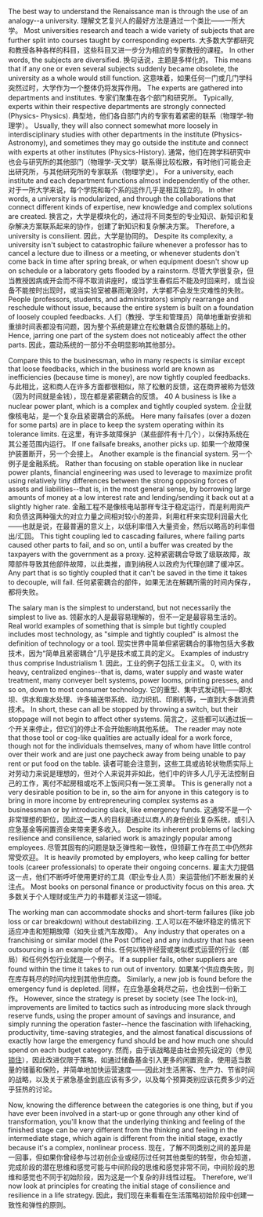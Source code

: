 The  best  way  to  understand  the  Renaissance  man  is  through  the  use  of  an analogy--a  university.
理解文艺复兴人的最好方法是通过一个类比——一所大学。
Most  universities  research  and  teach  a  wide  variety  of subjects  that  are  further  split  into  courses  taught  by  corresponding  experts.
大多数大学都研究和教授各种各样的科目，这些科目又进一步分为相应的专家教授的课程。
In other  words,  the  subjects  are  diversified.
换句话说，主题是多样化的。
This  means  that  if  any  one  or  even several subjects suddenly became obsolete, the university as a whole would still function.
这意味着，如果任何一门或几门学科突然过时，大学作为一个整体仍将发挥作用。
The  experts  are  gathered  into  departments  and  institutes.
专家们聚集在各个部门和研究所。
Typically, experts  within  their  respective  departments  are  strongly  connected  (Physics- Physics).
典型地，他们各自部门内的专家有着紧密的联系（物理学-物理学）。
Usually,  they  will  also  connect  somewhat  more  loosely  in interdisciplinary  studies  with  other  departments  in  the  institute  (Physics- Astronomy), and sometimes they may go outside the institute and connect with experts at other institutes (Physics-History).
通常，他们在跨学科研究中也会与研究所的其他部门（物理学-天文学）联系得比较松散，有时他们可能会走出研究所，与其他研究所的专家联系（物理学史）。
For a university, each institute  and each department functions almost independently of the other.
对于一所大学来说，每个学院和每个系的运作几乎是相互独立的。
In other words, a university is modularized, and through the collaborations that connect different kinds of expertise, new knowledge and complex solutions are created.
换言之，大学是模块化的，通过将不同类型的专业知识、新知识和复杂解决方案联系起来的协作，创建了新知识和复杂解决方案。
Therefore, a  university  is  consilient.
因此，大学是协同的。
Despite  its  complexity,  a  university  isn't  subject  to catastrophic failure whenever a professor has to cancel a lecture due to illness or a meeting, or whenever students don't come back in time after spring break, or when equipment doesn't show up on schedule or a laboratory gets flooded by a rainstorm.
尽管大学很复杂，但当教授因病或开会而不得不取消讲座时，或当学生春假后不能及时回来时，或当设备不能按时出现时，或当实验室被暴雨淹没时，大学都不会发生灾难性的失败。
People (professors, students, and administrators) simply rearrange and reschedule  without  issue,  because  the  entire  system  is  built  on  a  foundation  of loosely  coupled  feedbacks.
人们（教授、学生和管理员）简单地重新安排和重排时间表都没有问题，因为整个系统是建立在松散耦合反馈的基础上的。
Hence,  jarring  one  part  of  the  system  does  not noticeably affect the other parts.
因此，震动系统的一部分不会明显影响其他部分。

Compare this to the businessman, who in many respects is similar except that loose  feedbacks,  which  in  the  business  world  are  known  as  inefficiencies (because time is money), are now tightly coupled feedbacks.
与此相比，这和商人在许多方面都很相似，除了松散的反馈，这在商界被称为低效（因为时间就是金钱），现在都是紧密耦合的反馈。
40 A business is like a  nuclear  power  plant,  which  is  a  complex  and  tightly  coupled  system.
企业就像核电站，是一个复杂且紧密耦合的系统。
Here many  failsafes  (over  a  dozen  for  some  parts)  are  in  place  to  keep  the  system operating  within  its  tolerance  limits.
在这里，有许多故障保护（某些部件有十几个），以保持系统在其公差范围内运行。
If  one  failsafe  breaks,  another  picks  up.
如果一个故障保护装置断开，另一个会接上。
Another  example  is  the  financial  system.
另一个例子是金融系统。
Rather  than  focusing  on  stable operation  like  in  nuclear  power  plants,  financial  engineering  was  used  to leverage to maximize profit using relatively tiny differences between the strong opposing  forces  of  assets  and  liabilities--that  is,  in  the  most  general  sense,  by borrowing large amounts of money at a low interest rate and lending/sending it back out at a slightly higher rate.
金融工程不是像核电站那样专注于稳定运行，而是利用资产和负债这两种强大的对立力量之间相对较小的差异，利用杠杆来实现利润最大化——也就是说，在最普遍的意义上，以低利率借入大量资金，然后以略高的利率借出/汇回。
This tight coupling led to cascading failures, where  failing  parts  caused  other  parts  to  fail,  and  so  on,  until  a  buffer  was created  by  the  taxpayers  with  the  government  as  a  proxy.
这种紧密耦合导致了级联故障，故障部件导致其他部件故障，以此类推，直到纳税人以政府为代理创建了缓冲区。
Any  part  that  is  so tightly coupled that it can't be saved in the time it takes to decouple, will fail.
任何紧密耦合的部件，如果无法在解耦所需的时间内保存，都将失败。

The salary man is the simplest to understand, but not necessarily the simplest to live as.
领薪水的人是最容易理解的，但不一定是最容易生活的。
Real world examples of something that is simple but tightly coupled includes  most  technology,  as  "simple  and  tightly  coupled"  is  almost  the definition  of  technology  or  a  tool.
现实世界中简单但紧密耦合的事物包括大多数技术，因为“简单且紧密耦合”几乎是技术或工具的定义。
Examples  of  industry  thus  comprise Industrialism 1.
因此，工业的例子包括工业主义。
0, with its heavy, centralized engines--that is, dams, water supply and waste water treatment, many conveyer belt systems, power looms, printing presses, and so on, down to most consumer technology.
它的重型、集中式发动机——即水坝、供水和废水处理、许多输送带系统、动力织机、印刷机等，一直到大多数消费技术。
In short, these can all be stopped  by  throwing  a  switch,  but  their  stoppage  will  not  begin  to  affect  other systems.
简言之，这些都可以通过扳一个开关来停止，但它们的停止不会开始影响其他系统。
The  reader  may  note  that  those  tool  or  cog-like  qualities  are  actually ideal for a work force, though not for the individuals themselves, many of whom have  little  control  over  their  work  and  are  just  one  paycheck away  from  being unable to pay rent or put food on the table.
读者可能会注意到，这些工具或齿轮状物质实际上对劳动力来说是理想的，但对个人来说并非如此，他们中的许多人几乎无法控制自己的工作，离付不起房租或吃不上饭间只有一张工资单。
This is generally not a very desirable position  to  be  in,  so  the  aim  for  anyone  in  this  category  is  to  bring  in  more income by entrepreneuring complex systems as a businessman or by introducing slack, like emergency funds.
这通常不是一个非常理想的职位，因此这一类人的目标是通过以商人的身份创业复杂系统，或引入应急基金等闲置资金来带来更多收入。
Despite its inherent problems of lacking resilience and  consilience,  salaried  work  is  amazingly  popular  among  employees.
尽管其固有的问题是缺乏弹性和一致性，但领薪工作在员工中仍然非常受欢迎。
It  is heavily  promoted  by  employers,  who  keep  calling  for  better  tools  (career professionals)  to  operate  their  ongoing  concerns.
雇主大力提倡这一点，他们不断呼吁使用更好的工具（职业专业人员）来运营他们不断发展的关注点。
Most  books  on  personal finance or productivity focus on this area.
大多数关于个人理财或生产力的书籍都关注这一领域。

The working man can accommodate shocks and short-term failures (like job loss  or  car  breakdown)  without  destabilizing.
工人可以在不破坏稳定的情况下适应冲击和短期故障（如失业或汽车故障）。
Any  industry  that  operates  on  a franchising  or  similar  model  (the  Post  Office)  and  any  industry  that  has  seen outsourcing  is  an  example  of  this.
任何以特许经营或类似模式运营的行业（邮局）和任何外包行业就是一个例子。
If  a  supplier  fails,  other  suppliers  are  found within  the  time  it  takes  to  run  out  of  inventory.
如果某个供应商失败，则在库存耗尽的时间内找到其他供应商。
Similarly,  a  new  job  is  found before the emergency fund is depleted.
同样，在应急基金耗尽之前，也会找到一份新工作。
However, since the strategy is preset by society  (see  The  lock-in),  improvements  are  limited  to  tactics  such  as introducing  more  slack  through  reserve  funds,  using  the  proper  amount  of savings  and  insurance,  and  simply  running  the  operation  faster--hence  the fascination with lifehacking, productivity, time-saving strategies, and the almost fanatical  discussions  of  exactly  how  large  the  emergency  fund  should  be  and how much one should spend on each budget category.
然而，由于该战略是由社会预先设定的（参见[锁住]()），因此改进仅限于策略，如通过储备基金引入更多的闲置资金，使用适当数量的储蓄和保险，并简单地加快运营速度——因此对生活黑客、生产力、节省时间的战略，以及关于紧急基金到底应该有多少，以及每个预算类别应该花费多少的近乎狂热的讨论。

Now, knowing the difference between the categories is one thing, but if you have  ever  been  involved  in  a  start-up  or  gone  through  any  other  kind  of transformation,  you'll  know  that  the  underlying  thinking  and  feeling  of  the finished  stage  can  be  very  different  from  the  thinking  and  feeling  in  the intermediate  stage,  which  again  is  different  from  the  initial  stage,  exactly because it's a complex, nonlinear process.
现在，了解不同类别之间的差异是一回事，但如果你曾经参与过初创企业或经历过任何其他类型的转型，你会知道，完成阶段的潜在思维和感觉可能与中间阶段的思维和感觉非常不同，中间阶段的思维和感觉也不同于初始阶段，因为这是一个复杂的非线性过程。
Therefore, we'll now look at principles for creating the initial stage of consilience and resilience in a life strategy.
因此，我们现在来看看在生活策略初始阶段中创建一致性和弹性的原则。

